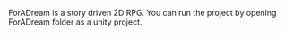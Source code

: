 ForADream is a story driven 2D RPG.
You can run the project by opening ForADream folder as a unity project.
